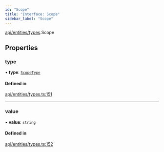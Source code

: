 ```yaml
---
id: "Scope"
title: "Interface: Scope"
sidebar_label: "Scope"
---
```


[api/entities/types](../../../../../modules/API/Entities/Types/Types.md).Scope

## Properties

### type

• **type**: [`ScopeType`](../../../../../enums/API/Entities/Types/ScopeType/ScopeType.md)

#### Defined in

[api/entities/types.ts:151](https://github.com/PolymeshAssociation/polymesh-sdk/blob/88db4a911/src/api/entities/types.ts#L151)

___

### value

• **value**: `string`

#### Defined in

[api/entities/types.ts:152](https://github.com/PolymeshAssociation/polymesh-sdk/blob/88db4a911/src/api/entities/types.ts#L152)
